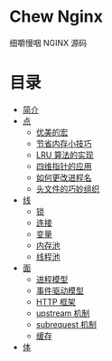 Chew Nginx
==========
细嚼慢咽 NGINX 源码

目录
====

* [简介](#简介)
* [点](#点)
    * [优美的宏](#优美的宏)
    * [节省内存小技巧](#节省内存小技巧)
    * [LRU 算法的实现](#LRU-算法的实现)
    * [四维指针的应用](#四维指针的应用)
    * [如何更改进程名](#如何更改进程名)
    * [头文件的巧妙组织](#头文件的巧妙组织)
* [线](#线)
    * [锁](#锁)
    * [连接](#连接)
    * [变量](#变量)
    * [内存池](#内存池)
    * [线程池](#线程池)
* [面](#面)
    * [进程模型](#进程模型)
    * [事件驱动模型](#事件驱动模型)
    * [HTTP 框架](#HTTP-框架)
    * [upstream 机制](#upstream-机制)
    * [subrequest 机制](#subrequest-机制)
    * [缓存](#缓存)
* [体](#体)
